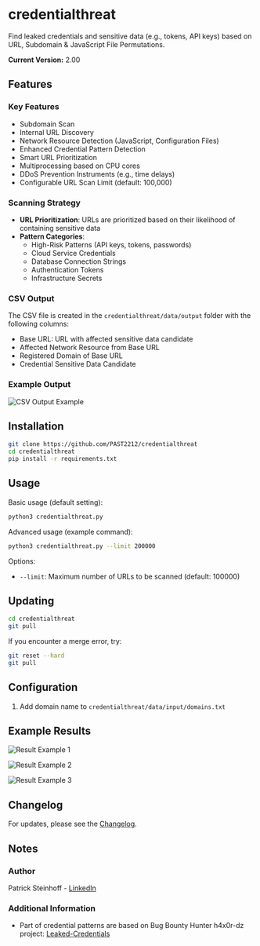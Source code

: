 # credentialthreat

Find leaked credentials and sensitive data (e.g., tokens, API keys) based on URL, Subdomain & JavaScript File Permutations.

**Current Version:** 2.00

## Features

### Key Features
- Subdomain Scan
- Internal URL Discovery
- Network Resource Detection (JavaScript, Configuration Files)
- Enhanced Credential Pattern Detection
- Smart URL Prioritization
- Multiprocessing based on CPU cores
- DDoS Prevention Instruments (e.g., time delays)
- Configurable URL Scan Limit (default: 100,000)

### Scanning Strategy
- **URL Prioritization**: URLs are prioritized based on their likelihood of containing sensitive data
- **Pattern Categories**:
  - High-Risk Patterns (API keys, tokens, passwords)
  - Cloud Service Credentials
  - Database Connection Strings
  - Authentication Tokens
  - Infrastructure Secrets

   
### CSV Output
The CSV file is created in the `credentialthreat/data/output` folder with the following columns:
- Base URL: URL with affected sensitive data candidate
- Affected Network Resource from Base URL
- Registered Domain of Base URL
- Credential Sensitive Data Candidate

### Example Output
![CSV Output Example](https://github.com/PAST2212/credentialthreat/assets/124390875/4c3dca5b-ff4b-4fbf-beef-7bf7f401e203)

## Installation

```bash
git clone https://github.com/PAST2212/credentialthreat
cd credentialthreat
pip install -r requirements.txt
```

## Usage

Basic usage (default setting):
```bash
python3 credentialthreat.py
```

Advanced usage (example command):
```bash
python3 credentialthreat.py --limit 200000
```

Options:
- `--limit`: Maximum number of URLs to be scanned (default: 100000)

## Updating

```bash
cd credentialthreat
git pull
```

If you encounter a merge error, try:
```bash
git reset --hard
git pull
```

## Configuration

1. Add domain name to `credentialthreat/data/input/domains.txt`

## Example Results

![Result Example 1](https://github.com/PAST2212/credentialthreat/assets/124390875/88201216-622a-475e-8162-22bd811eacbf)

![Result Example 2](https://github.com/PAST2212/credentialthreat/assets/124390875/c24536c5-c3ec-464f-a952-22a37aa89b4d)

![Result Example 3](https://github.com/PAST2212/credentialthreat/assets/124390875/b99da01b-227c-4f87-88e9-60ea2e057be6)

## Changelog

For updates, please see the [Changelog](https://github.com/PAST2212/credentialthreat/blob/master/Changelog).

## Notes

### Author
Patrick Steinhoff - [LinkedIn](https://www.linkedin.com/in/patrick-steinhoff-168892222/)

### Additional Information
- Part of credential patterns are based on Bug Bounty Hunter h4x0r-dz project: [Leaked-Credentials](https://github.com/h4x0r-dz/Leaked-Credentials)
